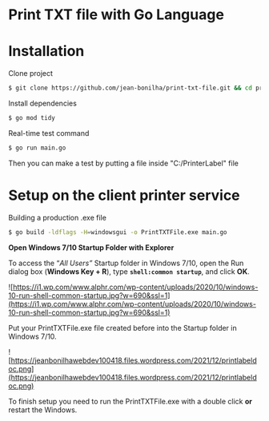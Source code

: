 # Print TXT file with Go Language

# Installation

Clone project

```bash
$ git clone https://github.com/jean-bonilha/print-txt-file.git && cd print-txt-file
```

Install dependencies

```bash
$ go mod tidy
```

Real-time test command

```bash
$ go run main.go
```

Then you can make a test by putting a file inside "C:/PrinterLabel" file

# Setup on the client printer service

Building a production .exe file

```bash
$ go build -ldflags -H=windowsgui -o PrintTXTFile.exe main.go
```

**Open Windows 7/10 Startup Folder with Explorer**

To access the “*All Users”* Startup folder in Windows 7/10, open the Run dialog box (**Windows Key + R**), type **`shell:common startup`**, and click **OK**.

![https://i1.wp.com/www.alphr.com/wp-content/uploads/2020/10/windows-10-run-shell-common-startup.jpg?w=690&ssl=1](https://i1.wp.com/www.alphr.com/wp-content/uploads/2020/10/windows-10-run-shell-common-startup.jpg?w=690&ssl=1)

Put your PrintTXTFile.exe file created before into the Startup folder in Windows 7/10.

![https://jeanbonilhawebdev100418.files.wordpress.com/2021/12/printlabeldoc.png](https://jeanbonilhawebdev100418.files.wordpress.com/2021/12/printlabeldoc.png)

To finish setup you need to run the PrintTXTFile.exe with a double click **or** restart the Windows.
